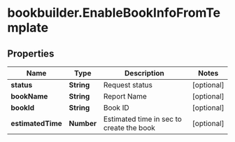 # bookbuilder.EnableBookInfoFromTemplate

## Properties

Name | Type | Description | Notes
------------ | ------------- | ------------- | -------------
**status** | **String** | Request status | [optional] 
**bookName** | **String** | Report Name | [optional] 
**bookId** | **String** | Book ID | [optional] 
**estimatedTime** | **Number** | Estimated time in sec to create the book | [optional] 


